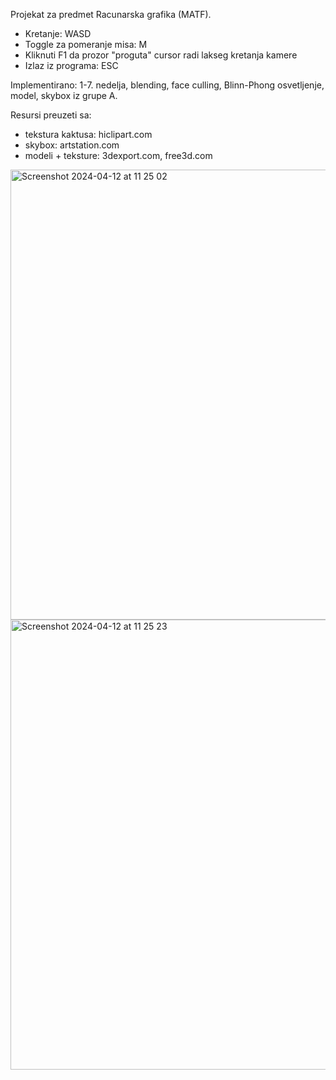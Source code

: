 Projekat za predmet Racunarska grafika (MATF).

- Kretanje: WASD
- Toggle za pomeranje misa: M
- Kliknuti F1 da prozor "proguta" cursor radi lakseg kretanja kamere
- Izlaz iz programa: ESC

Implementirano: 1-7. nedelja, blending, face culling, Blinn-Phong osvetljenje, model, skybox iz grupe A.

Resursi preuzeti sa:
- tekstura kaktusa: hiclipart.com
- skybox: artstation.com 
- modeli + teksture: 3dexport.com, free3d.com

<img width="720" alt="Screenshot 2024-04-12 at 11 25 02" src="https://github.com/ivana-nikolic/grafika-projekat/assets/122492916/339a60e4-0b8d-45e3-8897-bc00cf3fabb6">

<img width="720" alt="Screenshot 2024-04-12 at 11 25 23" src="https://github.com/ivana-nikolic/grafika-projekat/assets/122492916/bdce76fb-89ac-4c77-a1c0-565fa265af7c">
